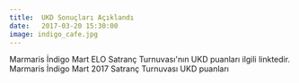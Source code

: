 ```yaml
---
title:  UKD Sonuçları Açıklandı
date:   2017-03-20 15:30:00
image: indigo_cafe.jpg
---
```

Marmaris İndigo Mart ELO Satranç Turnuvası'nın UKD puanları ilgili linktedir.
Marmaris İndigo Mart 2017 Satranç Turnuvası UKD puanları

